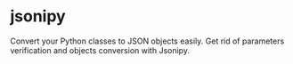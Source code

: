 # jsonipy
Convert your Python classes to JSON objects easily. Get rid of parameters verification and objects conversion with Jsonipy.
